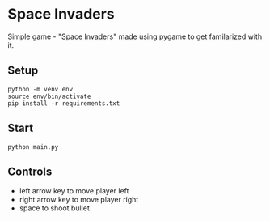 # Space Invaders

Simple game - "Space Invaders" made using pygame to get familarized with it.

## Setup

    python -m venv env
    source env/bin/activate
    pip install -r requirements.txt

## Start

    python main.py

## Controls

- left arrow key to move player left
- right arrow key to move player right
- space to shoot bullet
